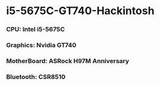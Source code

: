 # i5-5675C-GT740-Hackintosh
### CPU: Intel i5-5675C
### Graphics: Nvidia GT740
### MotherBoard: ASRock H97M Anniversary
### Bluetooth: CSR8510
